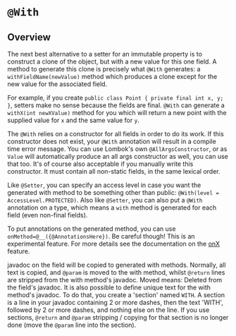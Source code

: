 # `@With`

## Overview

The next best alternative to a setter for an immutable property is to construct a clone of the object, but with a new value for this one field. 
A method to generate this clone is precisely what `@With` generates: 
a `withFieldName(newValue)` method which produces a clone except for the new value for the associated field.

For example, if you create `public class Point { private final int x, y; }`, setters make no sense because the fields are final. 
`@With` can generate a `withX(int newXValue)` method for you which will return a new point with the supplied value for `x` and the same value for `y`.

The `@With` relies on a constructor for all fields in order to do its work. 
If this constructor does not exist, your `@With` annotation will result in a compile time error message. 
You can use Lombok's own `@AllArgsConstructor`, or as `Value` will automatically produce an all args constructor as well, you can use that too. 
It's of course also acceptable if you manually write this constructor. 
It must contain all non-static fields, in the same lexical order.

Like `@Setter`, you can specify an access level in case you want the generated with method to be something other than public:
`@With(level = AccessLevel.PROTECTED)`. 
Also like `@Setter`, you can also put a `@With` annotation on a type, which means a `with` method is generated for each field (even non-final fields).

To put annotations on the generated method, you can use `onMethod=@__({@AnnotationsHere})`. 
Be careful though! This is an experimental feature. 
For more details see the documentation on the [onX]() feature.

javadoc on the field will be copied to generated with methods. 
Normally, all text is copied, and `@param` is moved to the with method, whilst `@return` lines are stripped from the with method's javadoc. 
Moved means: Deleted from the field's javadoc. It is also possible to define unique text for the with method's javadoc. 
To do that, you create a 'section' named `WITH`. 
A section is a line in your javadoc containing 2 or more dashes, then the text 'WITH', followed by 2 or more dashes, and nothing else on the line. 
If you use sections, `@return` and `@param` stripping / copying for that section is no longer done (move the `@param` line into the section).